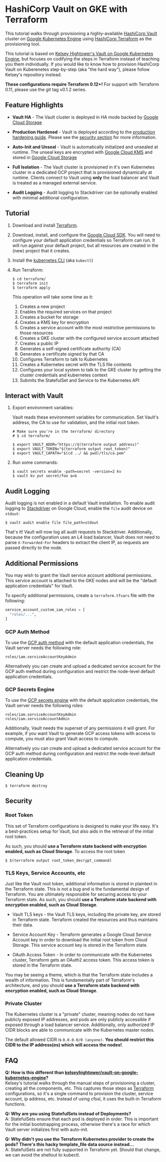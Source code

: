 # HashiCorp Vault on GKE with Terraform

This tutorial walks through provisioning a highly-available [HashiCorp
Vault][vault] cluster on [Google Kubernetes Engine][gke] using [HashiCorp
Terraform][terraform] as the provisioning tool.

This tutorial is based on [Kelsey Hightower's Vault on Google Kubernetes
Engine][kelseys-tutorial], but focuses on codifying the steps in Terraform
instead of teaching you them individually. If you would like to know how to
provision HashiCorp Vault on Kuberenetes step-by-step (aka "the hard way"),
please follow Kelsey's repository instead.

**These configurations require Terraform 0.12+!** For support with Terraform
0.11, please use the git tag v0.1.2 series.


## Feature Highlights

- **Vault HA** - The Vault cluster is deployed in HA mode backed by [Google
  Cloud Storage][gcs]

- **Production Hardened** - Vault is deployed according to the [production
  hardening
  guide](https://www.vaultproject.io/guides/operations/production.html). Please
  see the [security section](#security) for more information.

- **Auto-Init and Unseal** - Vault is automatically initialized and unsealed
  at runtime. The unseal keys are encrypted with [Google Cloud KMS][kms] and
  stored in [Google Cloud Storage][gcs]

- **Full Isolation** - The Vault cluster is provisioned in it's own Kubernetes
  cluster in a dedicated GCP project that is provisioned dynamically at
  runtime. Clients connect to Vault using **only** the load balancer and Vault
  is treated as a managed external service.

- **Audit Logging** - Audit logging to Stackdriver can be optionally enabled
  with minimal additional configuration.


## Tutorial

1. Download and install [Terraform][terraform].

1. Download, install, and configure the [Google Cloud SDK][sdk]. You will need
   to configure your default application credentials so Terraform can run. It
   will run against your default project, but all resources are created in the
   (new) project that it creates.

1. Install the [kubernetes
   CLI](https://kubernetes.io/docs/tasks/tools/install-kubectl/) (aka
   `kubectl`)

1. Run Terraform:

    ```text
    $ cd terraform/
    $ terraform init
    $ terraform apply
    ```

    This operation will take some time as it:

    1. Creates a new project
    1. Enables the required services on that project
    1. Creates a bucket for storage
    1. Creates a KMS key for encryption
    1. Creates a service account with the most restrictive permissions to those resources
    1. Creates a GKE cluster with the configured service account attached
    1. Creates a public IP
    1. Generates a self-signed certificate authority (CA)
    1. Generates a certificate signed by that CA
    1. Configures Terraform to talk to Kubernetes
    1. Creates a Kubernetes secret with the TLS file contents
    1. Configures your local system to talk to the GKE cluster by getting the cluster credentials and kubernetes context
    1. Submits the StatefulSet and Service to the Kubernetes API


## Interact with Vault

1. Export environment variables:

    Vault reads these environment variables for communication. Set Vault's
    address, the CA to use for validation, and the initial root token.

    ```text
    # Make sure you're in the terraform/ directory
    # $ cd terraform/

    $ export VAULT_ADDR="https://$(terraform output address)"
    $ export VAULT_TOKEN="$(terraform output root_token)"
    $ export VAULT_CAPATH="$(cd ../ && pwd)/tls/ca.pem"
    ```

1. Run some commands:

    ```text
    $ vault secrets enable -path=secret -version=2 kv
    $ vault kv put secret/foo a=b
    ```

## Audit Logging

Audit logging is not enabled in a default Vault installation. To enable audit
logging to [Stackdriver][stackdriver] on Google Cloud, enable the `file` audit
device on `stdout`:

```text
$ vault audit enable file file_path=stdout
```

That's it! Vault will now log all audit requests to Stackdriver. Additionally,
because the configuration uses an L4 load balancer, Vault does not need to
parse `X-Forwarded-For` headers to extract the client IP, as requests are
passed directly to the node.

## Additional Permissions

You may wish to grant the Vault service account additional permissions. This
service account is attached to the GKE nodes and will be the "default
application credentials" for Vault.

To specify additional permissions, create a `terraform.tfvars` file with the
following:

```terraform
service_account_custom_iam_roles = [
  "roles/...",
]
```

### GCP Auth Method

To use the [GCP auth method][vault-gcp-auth] with the default application
credentials, the Vault server needs the following role:

```text
roles/iam.serviceAccountKeyAdmin
```

Alternatively you can create and upload a dedicated service account for the
GCP auth method during configuration and restrict the node-level default
application credentials.

### GCP Secrets Engine

To use the [GCP secrets engine][vault-gcp-secrets] with the default
application credentials, the Vault server needs the following roles:

```text
roles/iam.serviceAccountKeyAdmin
roles/iam.serviceAccountAdmin
```

Additionally, Vault needs the superset of any permissions it will grant. For
example, if you want Vault to generate GCP access tokens with access to
compute, you must also grant Vault access to compute.

Alternatively you can create and upload a dedicated service account for the
GCP auth method during configuration and restrict the node-level default
application credentials.


## Cleaning Up

```text
$ terraform destroy
```


## Security

### Root Token

This set of Terraform configurations is designed to make your life easy. It's
a best-practices setup for Vault, but also aids in the retrieval of the initial
root token.

As such, you should **use a Terraform state backend with encryption enabled,
such as Cloud Storage**. To access the root token

```text
$ $(terraform output root_token_decrypt_command)
```

### TLS Keys, Service Accounts, etc

Just like the Vault root token, additional information is stored in plaintext in
the Terraform state. This is not a bug and is the fundamental design of
Terraform. You are ultimately responsible for securing access to your Terraform
state. As such, you should **use a Terraform state backend with encryption
enabled, such as Cloud Storage**.

- Vault TLS keys - the Vault TLS keys, including the private key, are stored in
  Terraform state. Terraform created the resources and thus maintains their
  data.

- Service Account Key - Terraform generates a Google Cloud Service Account key
  in order to download the initial root token from Cloud Storage. This service
  account key is stored in the Terraform state.

- OAuth Access Token - In order to communicate with the Kubernetes cluster,
  Terraform gets an OAuth2 access token. This access token is stored in the
  Terraform state.

You may be seeing a theme, which is that the Terraform state includes a wealth
of information. This is fundamentally part of Terraform's architecture, and you
should **use a Terraform state backend with encryption enabled, such as Cloud
Storage**.

### Private Cluster

The Kubernetes cluster is a "private" cluster, meaning nodes do not have
publicly exposed IP addresses, and pods are only publicly accessible if exposed
through a load balancer service. Additionally, only authorized IP CIDR blocks
are able to communicate with the Kubernetes master nodes.

The default allowed CIDR is `0.0.0.0/0 (anyone)`. **You should restrict this
CIDR to the IP address(es) which will access the nodes!**.


## FAQ

**Q: How is this different than [kelseyhightower/vault-on-google-kubernetes-engine][kelseys-tutorial]?**
<br>
Kelsey's tutorial walks through the manual steps of provisioning a cluster,
creating all the components, etc. This captures those steps as
[Terraform](https://www.terraform.io) configurations, so it's a single command
to provision the cluster, service account, ip address, etc. Instead of using
cfssl, it uses the built-in Terraform functions.

**Q: Why are you using StatefulSets instead of Deployments?**
<br>
A: StatefulSets ensure that each pod is deployed in order. This is important for
the initial bootstrapping process, otherwise there's a race for which Vault
server initializes first with auto-init.

**Q: Why didn't you use the Terraform Kubernetes provider to create the pods? There's this hacky template_file data source instead...**
<br>
A: StatefulSets are not fully supported in Terraform yet. Should that change,
we can avoid the shellout to kubectl.

[gcs]: https://cloud.google.com/storage
[gke]: https://cloud.google.com/kubernetes-engine
[kms]: https://cloud.google.com/kms
[sdk]: https://cloud.google.com/sdk
[kelseys-tutorial]: https://github.com/kelseyhightower/vault-on-google-kubernetes-engine
[stackdriver]: https://cloud.google.com/stackdriver/
[terraform]: https://www.terraform.io
[vault]: https://www.vaultproject.io
[vault-gcp-auth]: https://www.vaultproject.io/docs/auth/gcp.html
[vault-gcp-secrets]: https://www.vaultproject.io/docs/secrets/gcp/index.html
